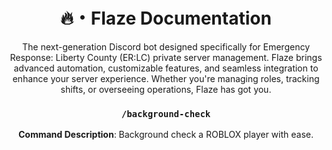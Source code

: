 <div align="center">

# 🔥・**Flaze Documentation**
The next-generation Discord bot designed specifically for Emergency Response: Liberty County (ER:LC) private server management. Flaze brings advanced automation, customizable features, and seamless integration to enhance your server experience. Whether you're managing roles, tracking shifts, or overseeing operations, Flaze has got you.


### `/background-check`
**Command Description**: Background check a ROBLOX player with ease.
